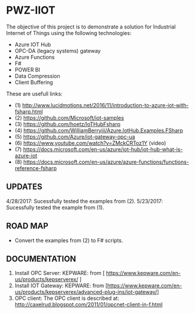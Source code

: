 # PWZ-IIOT

The objective of this project is to demonstrate a solution for Industrial Internet of Things using the following technologies:
   * Azure IOT Hub
   * OPC-DA (legacy systems) gateway
   * Azure Functions
   * F#
   * POWER BI
   * Data Compression
   * Client Buffering

These are usefull links:
   * (1) http://www.lucidmotions.net/2016/11/introduction-to-azure-iot-with-fsharp.html
   * (2) https://github.com/Microsoft/iot-samples
   * (3) https://github.com/hoetz/IoTHubFsharp
   * (4) https://github.com/WilliamBerryiii/Azure.IotHub.Examples.FSharp
   * (5) https://github.com/Azure/iot-gateway-opc-ua
   * (6) https://www.youtube.com/watch?v=ZMckCRToz1Y (video)
   * (7) https://docs.microsoft.com/en-us/azure/iot-hub/iot-hub-what-is-azure-iot
   * (8) https://docs.microsoft.com/en-us/azure/azure-functions/functions-reference-fsharp

## UPDATES
4/28/2017: Sucessfully tested the examples from (2).
5/23/2017: Sucessfully tested the example from (1).

## ROAD MAP
   * Convert the examples from (2) to F# scripts.

## DOCUMENTATION
1. Install OPC Server:
    KEPWARE: from [ https://www.kepware.com/en-us/products/kepserverex/ ]
2. Install IOT Gateway:
    KEPWARE: from [https://www.kepware.com/en-us/products/kepserverex/advanced-plug-ins/iot-gateway/]
3. OPC client:
    The OPC client is described at:
    http://caxelrud.blogspot.com/2011/01/opcnet-client-in-f.html



